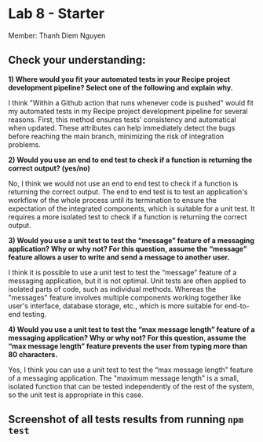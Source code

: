 # Lab 8 - Starter

Member: Thanh Diem Nguyen

## Check your understanding:
   **1) Where would you fit your automated tests in your Recipe project development pipeline? Select one of the following and explain why.**

   I think "Within a Github action that runs whenever code is pushed" would fit my automated tests in my Recipe project development pipeline for several reasons. First, this method ensures tests' consistency and automatical when updated. These attributes can help immediately detect the bugs before reaching the main branch, minimizing the risk of integration problems.
      
      
   **2) Would you use an end to end test to check if a function is returning the correct output? (yes/no)**

   No, I think we would not use an end to end test to check if a function is returning the correct output. The end to end test is to test an application's workflow of the whole process until its termination to ensure the expectation of the integrated components, which is suitable for a unit test. It requires a more isolated test to check if a function is returning the correct output.
   
      
   **3) Would you use a unit test to test the “message” feature of a messaging application? Why or why not? For this question, assume the “message” feature allows a user to write and send a message to another user.**
   
   I think it is possible to use a unit test to test the “message” feature of a messaging application, but it is not optimal. Unit tests are often applied to isolated parts of code, such as individual methods. Whereas the "messages" feature involves multiple components working together like user's interface, database storage, etc., which is more suitable for end-to-end testing.

   **4) Would you use a unit test to test the “max message length” feature of a messaging application? Why or why not? For this question, assume the “max message length” feature prevents the user from typing more than 80 characters.**
   
   Yes, I think you can use a unit test to test the “max message length” feature of a messaging application. The "maximum message length" is a small, isolated function that can be tested independently of the rest of the system, so the unit test is appropriate in this case.

## Screenshot of all tests results from running `npm test`

